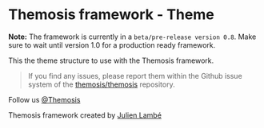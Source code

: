 Themosis framework - Theme
==========================

**Note:** The framework is currently in a `beta/pre-release version 0.8`. Make sure to wait until version 1.0 for a production ready framework.

This the theme structure to use with the Themosis framework.

> If you find any issues, please report them within the Github issue system of the [themosis/themosis](https://github.com/themosis/themosis/issues?state=open) repository.

Follow us [@Themosis](https://twitter.com/Themosis)

Themosis framework created by [Julien Lambé](http://www.themosis.com/)